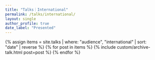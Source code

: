 ```yaml
---
title: "Talks｜International"
permalink: /talks/international/
layout: single
author_profile: true
date_label: "Presented"
---
```

<div class="entries-list">
{% assign items = site.talks | where: "audience", "international" | sort: "date" | reverse %}
{% for post in items %}
  {% include custom/archive-talk.html post=post %}
{% endfor %}
</div>
